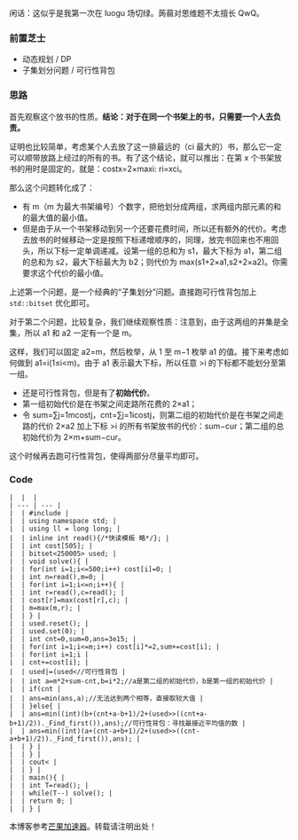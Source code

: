 闲话：这似乎是我第一次在 luogu 场切绿。蒟蒻对思维题不太擅长 QwQ。

### 前置芝士

* 动态规划 / DP
* 子集划分问题 / 可行性背包

### 思路

首先观察这个放书的性质。**结论：对于在同一个书架上的书，只需要一个人去负责。**

证明也比较简单，考虑某个人去放了这一排最远的（ci 最大的）书，那么它一定可以顺带放路上经过的所有的书。有了这个结论，就可以推出：在第 x 个书架放书的用时是固定的，就是：costx=2×maxi: ri=xci。

那么这个问题转化成了：

* 有 m（m 为最大书架编号）个数字，把他划分成两组，求两组内部元素的和的最大值的最小值。
* 但是由于从一个书架移动到另一个还要花费时间，所以还有额外的代价。考虑去放书的时候移动一定是按照下标递增顺序的，同理，放完书回来也不用回头，所以下标一定单调递减。设第一组的总和为 s1，最大下标为 a1，第二组的总和为 s2，最大下标最大为 b2；则代价为 max(s1+2×a1,s2+2×a2)。你需要求这个代价的最小值。

上述第一个问题，是一个经典的“子集划分”问题。直接跑可行性背包加上 `std::bitset` 优化即可。

对于第二个问题，比较复杂，我们继续观察性质：注意到，由于这两组的并集是全集，所以 a1 和 a2 一定有一个是 m。

这样，我们可以固定 a2=m，然后枚举，从 1 至 m−1 枚举 a1 的值。接下来考虑如何做到 a1=i(1≤i<m)。由于 a1 表示最大下标，所以任意 >i 的下标都不能划分至第一组。

* 还是可行性背包，但是有了**初始代价**。
* 第一组初始代价是在书架之间走路所花费的 2×a1；
* 令 sum=∑j=1mcostj，cnt=∑j=1icostj，则第二组的初始代价是在书架之间走路的代价 2×a2 加上下标 >i 的所有书架放书的代价：sum−cur；第二组的总初始代价为 2×m+sum−cur。

这个时候再去跑可行性背包，使得两部分尽量平均即可。

### Code

```
|  |  |
| --- | --- |
|  | #include |
|  | using namespace std; |
|  | using ll = long long; |
|  | inline int read(){/*快读模板 略*/}; |
|  | int cost[505]; |
|  | bitset<250005> used; |
|  | void solve(){ |
|  | for(int i=1;i<=500;i++) cost[i]=0; |
|  | int n=read(),m=0; |
|  | for(int i=1;i<=n;i++){ |
|  | int r=read(),c=read(); |
|  | cost[r]=max(cost[r],c); |
|  | m=max(m,r); |
|  | } |
|  | used.reset(); |
|  | used.set(0); |
|  | int cnt=0,sum=0,ans=3e15; |
|  | for(int i=1;i<=m;i++) cost[i]*=2,sum+=cost[i]; |
|  | for(int i=1;i |
|  | cnt+=cost[i]; |
|  | used|=(used<//可行性背包 |
|  | int a=m*2+sum-cnt,b=i*2;//a是第二组的初始代价，b是第一组的初始代价 |
|  | if(cnt |
|  | ans=min(ans,a);//无法达到两个相等，直接取较大值 |
|  | }else{ |
|  | ans=min((int)(b+(cnt+a-b+1)/2+(used>>((cnt+a-b+1)/2))._Find_first()),ans);//可行性背包：寻找最接近平均值的数 |
|  | ans=min((int)(a+(cnt-a+b+1)/2+(used>>((cnt-a+b+1)/2))._Find_first()),ans); |
|  | } |
|  | } |
|  | cout< |
|  | } |
|  | main(){ |
|  | int T=read(); |
|  | while(T--) solve(); |
|  | return 0; |
|  | } |
```

本博客参考[芒果加速器](https://michelatuchela.com)。转载请注明出处！
